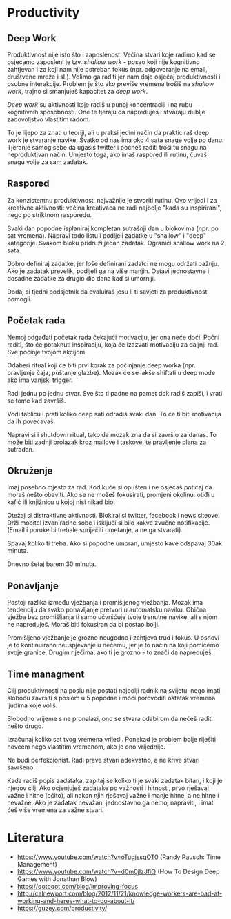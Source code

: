 # Productivity

## Deep Work

Produktivnost nije isto što i zaposlenost. Većina stvari koje radimo kad se osjećamo zaposleni je tzv. *shallow work* - posao koji nije kognitivno zahtjevan i za koji nam nije potreban fokus (npr. odgovaranje na email, društvene mreže i sl.). Volimo ga raditi jer nam daje osjećaj produktivnosti i osobne interakcije. Problem je što ako previše vremena trošiš na *shallow work*, trajno si smanjuješ kapacitet za *deep work*.

*Deep work* su aktivnosti koje radiš u punoj koncentraciji i na rubu kognitivnih sposobnosti. One te tjeraju da napreduješ i stvaraju dublje zadovoljstvo vlastitim radom.

To je lijepo za znati u teoriji, ali u praksi jedini način da prakticiraš deep work je stvaranje navike. Svatko od nas ima oko 4 sata snage volje po danu. Tjeranje samog sebe da ugasiš twitter i počneš raditi troši tu snagu na neproduktivan način. Umjesto toga, ako imaš raspored ili rutinu, čuvaš snagu volje za sam zadatak.

## Raspored

Za konzistentnu produktivnost, najvažnije je stvoriti rutinu. Ovo vrijedi i za kreativne aktivnosti: većina kreativaca ne radi najbolje "kada su inspirirani", nego po striktnom rasporedu.

Svaki dan popodne isplaniraj kompletan sutrašnji dan u blokovima (npr. po sat vremena). Napravi todo listu i podijeli zadatke u "shallow" i "deep" kategorije. Svakom bloku pridruži jedan zadatak. Ograniči shallow work na 2 sata.

Dobro definiraj zadatke, jer loše definirani zadatci ne mogu održati pažnju. Ako je zadatak prevelik, podijeli ga na više manjih. Ostavi jednostavne i dosadne zadatke za drugio dio dana kad si umorniji.

Dodaj si tjedni podsjetnik da evaluiraš jesu li ti savjeti za produktivnost pomogli.

## Početak rada

Nemoj odgađati početak rada čekajući motivaciju, jer ona neće doći. Počni raditi, što će potaknuti inspiraciju, koja će izazvati motivaciju za daljnji rad. Sve počinje tvojom akcijom.

Odaberi ritual koji će biti prvi korak za počinjanje deep worka (npr. pravljenje čaja, puštanje glazbe). Mozak će se lakše shiftati u deep mode ako ima vanjski trigger.

Radi jednu po jednu stvar. Sve što ti padne na pamet dok radiš zapiši, i vrati se tome kad završiš.

Vodi tablicu i prati koliko deep sati odradiš svaki dan. To će ti biti motivacija da ih povećavaš.

Napravi si i shutdown ritual, tako da mozak zna da si završio za danas. To može biti zadnji prolazak kroz mailove i taskove, te pravljenje plana za sutradan.

## Okruženje

Imaj posebno mjesto za rad. Kod kuće si opušten i ne osjećaš poticaj da moraš nešto obaviti. Ako se ne možeš fokusirati, promjeni okolinu: otiđi u kafić ili knjižnicu u kojoj nisi nikad bio.

Otežaj si distraktivne aktivnosti. Blokiraj si twitter, facebook i news siteove. Drži mobitel izvan radne sobe i isključi si bilo kakve zvučne notifikacije. (Email i poruke bi trebale spriječiti ometanje, a ne ga stvarati).

Spavaj koliko ti treba. Ako si popodne umoran, umjesto kave odspavaj 30ak minuta.

Dnevno šetaj barem 30 minuta.

## Ponavljanje

Postoji razlika između vježbanja i promišljenog vježbanja. Mozak ima tendenciju da svako ponavljanje pretvori u automatsku naviku. Obična vježba bez promišljanja ti samo učvršćuje tvoje trenutne navike, ali s njom ne napreduješ. Moraš biti fokusiran da bi postao bolji.

Promišljeno vježbanje je grozno neugodno i zahtjeva trud i fokus. U osnovi je to kontinuirano neuspjevanje u nečemu, jer je to način na koji pomičemo svoje granice. Drugim riječima, ako ti je grozno - to znači da napreduješ.

## Time managment

Cilj produktivnosti na poslu nije postati najbolji radnik na svijetu, nego imati slobodu završiti s poslom u 5 popodne i moći porovoditi ostatak vremena ljudima koje voliš.

Slobodno vrijeme s ne pronalazi, ono se stvara odabirom da nećeš raditi nešto drugo.

Izračunaj koliko sat tvog vremena vrijedi. Ponekad je problem bolje riješiti novcem nego vlastitim vremenom, ako je ono vrijednije.

Ne budi perfekcionist. Radi prave stvari adekvatno, a ne krive stvari savršeno.

Kada radiš popis zadataka, zapitaj se koliko ti je svaki zadatak bitan, i koji je njegov cilj. Ako ocjenjuješ zadatake po važnosti i hitnosti, prvo rješavaj važne i hitne (očito), ali nakon njih rješavaj važne i manje hitne, a ne hitne i nevažne. Ako je zadatak nevažan, jednostavno ga nemoj napraviti, i imat ćeš više vremena za važne stvari.

# Literatura

* https://www.youtube.com/watch?v=oTugjssqOT0 (Randy Pausch: Time Management)
* https://www.youtube.com/watch?v=d0m0jIzJfiQ (How To Design Deep Games with Jonathan Blow)
* https://qotoqot.com/blog/improving-focus
* http://calnewport.com/blog/2012/11/21/knowledge-workers-are-bad-at-working-and-heres-what-to-do-about-it/
* https://guzey.com/productivity/
